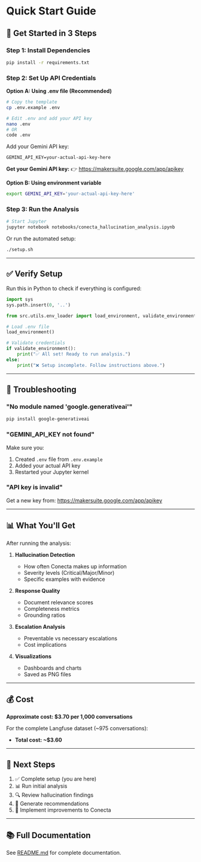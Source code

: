 # Quick Start Guide

## 🚀 Get Started in 3 Steps

### Step 1: Install Dependencies

```bash
pip install -r requirements.txt
```

### Step 2: Set Up API Credentials

**Option A: Using .env file (Recommended)**

```bash
# Copy the template
cp .env.example .env

# Edit .env and add your API key
nano .env
# OR
code .env
```

Add your Gemini API key:
```env
GEMINI_API_KEY=your-actual-api-key-here
```

**Get your Gemini API key:**
👉 https://makersuite.google.com/app/apikey

**Option B: Using environment variable**

```bash
export GEMINI_API_KEY='your-actual-api-key-here'
```

### Step 3: Run the Analysis

```bash
# Start Jupyter
jupyter notebook notebooks/conecta_hallucination_analysis.ipynb
```

Or run the automated setup:

```bash
./setup.sh
```

---

## ✅ Verify Setup

Run this in Python to check if everything is configured:

```python
import sys
sys.path.insert(0, '..')

from src.utils.env_loader import load_environment, validate_environment

# Load .env file
load_environment()

# Validate credentials
if validate_environment():
    print("✅ All set! Ready to run analysis.")
else:
    print("❌ Setup incomplete. Follow instructions above.")
```

---

## 🔧 Troubleshooting

### "No module named 'google.generativeai'"

```bash
pip install google-generativeai
```

### "GEMINI_API_KEY not found"

Make sure you:
1. Created `.env` file from `.env.example`
2. Added your actual API key
3. Restarted your Jupyter kernel

### "API key is invalid"

Get a new key from: https://makersuite.google.com/app/apikey

---

## 📊 What You'll Get

After running the analysis:

1. **Hallucination Detection**
   - How often Conecta makes up information
   - Severity levels (Critical/Major/Minor)
   - Specific examples with evidence

2. **Response Quality**
   - Document relevance scores
   - Completeness metrics
   - Grounding ratios

3. **Escalation Analysis**
   - Preventable vs necessary escalations
   - Cost implications

4. **Visualizations**
   - Dashboards and charts
   - Saved as PNG files

---

## 💰 Cost

**Approximate cost: $3.70 per 1,000 conversations**

For the complete Langfuse dataset (~975 conversations):
- **Total cost: ~$3.60**

---

## 🎯 Next Steps

1. ✅ Complete setup (you are here)
2. 📊 Run initial analysis
3. 🔍 Review hallucination findings
4. 📝 Generate recommendations
5. 🚀 Implement improvements to Conecta

---

## 📚 Full Documentation

See [README.md](README.md) for complete documentation.
